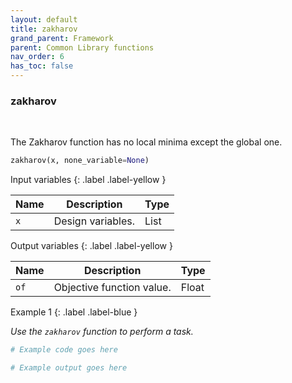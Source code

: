 ```yaml
---
layout: default
title: zakharov
grand_parent: Framework
parent: Common Library functions
nav_order: 6
has_toc: false
---
```


<h3>zakharov</h3>

<br>

<p align = "justify">
    The Zakharov function has no local minima except the global one.
</p>

```python
zakharov(x, none_variable=None)
```

Input variables
{: .label .label-yellow }

<table style = "width:100%">
    <thead>
      <tr>
        <th>Name</th>
        <th>Description</th>
        <th>Type</th>
      </tr>
    </thead>
    <tr>
        <td><code>x</code></td>
        <td>Design variables.</td>
        <td>List</td>
    </tr>
</table>

Output variables
{: .label .label-yellow }

<table style = "width:100%">
    <thead>
      <tr>
        <th>Name</th>
        <th>Description</th>
        <th>Type</th>
      </tr>
    </thead>
    <tr>
        <td><code>of</code></td>
        <td>Objective function value.</td>
        <td>Float</td>
    </tr>
</table>

Example 1
{: .label .label-blue }

<p align = "justify">
    <i>
        Use the <code>zakharov</code> function to perform a task.
    </i>
</p>

```python
# Example code goes here
```

```bash
# Example output goes here
```

